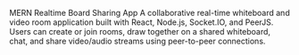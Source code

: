 MERN Realtime Board Sharing App
A collaborative real-time whiteboard and video room application built with React, Node.js, Socket.IO, and PeerJS. Users can create or join rooms, draw together on a shared whiteboard, chat, and share video/audio streams using peer-to-peer connections.


